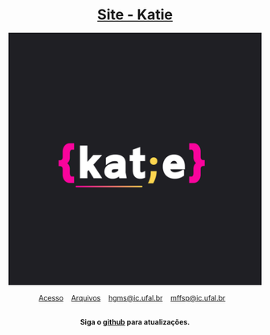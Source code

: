 <div align="center">
	<h1>
	<a href = "https://sites.google.com/ic.ufal.br/katie/">
	 Site - Katie
	</a> 
	</h1>
</div>
<div align="center">
	<a href="//www.google.com"><img style="width:100;" src="resources/img/KATIE.png" class="media-object img-responsive img-thumbnail"></a>
<br>
</div>

<p align="center">
	<a href="https://sites.google.com/u/0/s/1UZgxTVBrLxJYyQ9kfKSX2v95Bblq0m2Q/p/1L-r-tQ0We_ZcxukfhNN4ZCbPuiZl2kYl/edit?authuser=0&usp=edit_published_site">Acesso</a>&nbsp;&nbsp;&nbsp;
	<a href="https://github.com/mffdsp/site-katie/tree/master/resources/img">Arquivos</a>&nbsp;&nbsp;&nbsp;
	<a href="mailto:hgms@ic.ufal.br" >hgms@ic.ufal.br</a>&nbsp;&nbsp;&nbsp;
	<a href="mailto:mffsp@ic.ufal.br" >mffsp@ic.ufal.br</a>&nbsp;&nbsp;&nbsp;
	
	
</p>

<br>

<div align="center">
	<b>Siga o <a href="https://github.com/mffdsp/site-katie"> github</a> para atualizações.</b>
</div>
